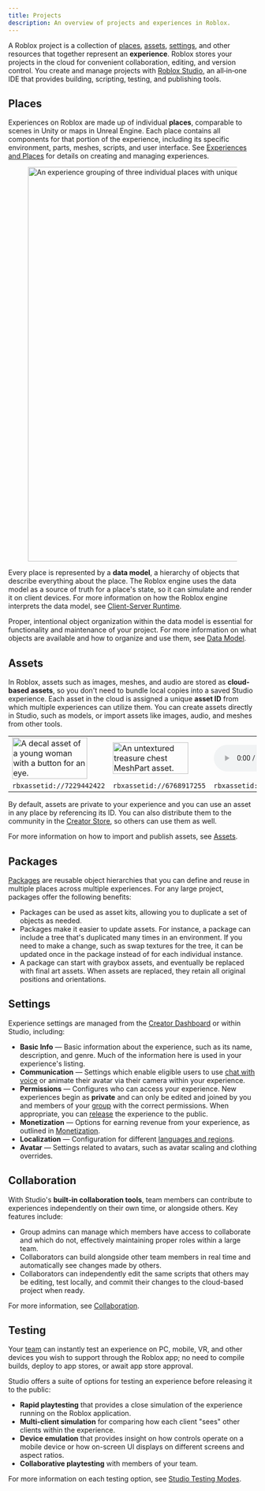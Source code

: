 ```yaml
---
title: Projects
description: An overview of projects and experiences in Roblox.
---
```


A Roblox project is a collection of [places](#places), [assets](#assets), [settings](#settings), and other resources that together represent an **experience**. Roblox stores your projects in the cloud for convenient collaboration, editing, and version control. You create and manage projects with [Roblox Studio](../studio/index.md), an all‑in‑one IDE that provides building, scripting, testing, and publishing tools.

## Places

Experiences on Roblox are made up of individual **places**, comparable to scenes in Unity or maps in Unreal Engine. Each place contains all components for that portion of the experience, including its specific environment, parts, meshes, scripts, and user interface. See [Experiences and Places](../production/publishing/publishing-experiences-and-places.md) for details on creating and managing experiences.

<figure>
<img src="../assets/publishing/experiences-places-assets/Experience-Hierarchy.png" alt="An experience grouping of three individual places with unique environments." width="800" />
</figure>

Every place is represented by a **data model**, a hierarchy of objects that describe everything about the place. The Roblox engine uses the data model as a source of truth for a place's state, so it can simulate and render it on client devices. For more information on how the Roblox engine interprets the data model, see [Client-Server Runtime](../projects/client-server.md).

Proper, intentional object organization within the data model is essential for
functionality and maintenance of your project. For more information on what
objects are available and how to organize and use them, see
[Data Model](../projects/data-model.md).

## Assets

In Roblox, assets such as images, meshes, and audio are stored as **cloud-based assets**, so you don't need to bundle local copies into a saved Studio experience. Each asset in the cloud is assigned a unique **asset&nbsp;ID** from which multiple experiences can utilize them. You can create assets directly in Studio, such as models, or import assets like images, audio, and meshes from other tools.

<table>
  <tbody>
    <tr>
      <td><img src="../assets/modeling/textures-decals/Texture-Example-Grafitti04.png" alt="A decal asset of a young woman with a button for an eye." width="90%" /></td>
      <td><img src="../assets/modeling/meshes/Base-Mesh-In-Marketplace.png" alt="An untextured treasure chest MeshPart asset." width="90%" /></td>
      <td><audio controls><source src="../assets/studio/general/Boom-Impact.mp3" type="audio/mpeg"></source></audio></td>
    </tr>
    <tr>
			<td><code>rbxassetid://7229442422</code></td>
			<td><code>rbxassetid://6768917255</code></td>
			<td><code>rbxassetid://9125402735</code></td>
    </tr>
  </tbody>
</table>

By default, assets are private to your experience and you can use an asset in any place by referencing its ID. You can also distribute them to the community in the [Creator Store](https://create.roblox.com/store/), so others can use them as well.

For more information on how to import and publish assets, see [Assets](../projects/assets/index.md).

## Packages

[Packages](../projects/assets/packages.md) are reusable object hierarchies that you can define and reuse in multiple places across multiple experiences. For any large project, packages offer the following benefits:

- Packages can be used as asset kits, allowing you to duplicate a set of objects as needed.
- Packages make it easier to update assets. For instance, a package can include a tree that's duplicated many times in an environment. If you need to make a change, such as swap textures for the tree, it can be updated once in the package instead of for each individual instance.
- A package can start with graybox assets, and eventually be replaced with final art assets. When assets are replaced, they retain all original positions and orientations.

## Settings

Experience settings are managed from the [Creator Dashboard](https://create.roblox.com/dashboard/creations) or within Studio, including:

- **Basic Info** &mdash; Basic information about the experience, such as its name, description, and genre. Much of the information here is used in your experience's listing.
- **Communication** &mdash; Settings which enable eligible users to use [chat with voice](../chat/voice-chat.md) or animate their avatar via their camera within your experience.
- **Permissions** &mdash; Configures who can access your experience. New experiences begin as **private** and can only be edited and joined by you and members of your [group](../projects/groups.md) with the correct permissions. When appropriate, you can [release](../production/publishing/publishing-experiences-and-places.md#releasing-to-the-public) the experience to the public.
- **Monetization** &mdash; Options for earning revenue from your experience, as outlined in [Monetization](../production/monetization/index.md).
- **Localization** &mdash; Configuration for different [languages and regions](../production/localization/index.md).
- **Avatar** &mdash; Settings related to avatars, such as avatar scaling and
  clothing overrides.

## Collaboration

With Studio's **built-in collaboration tools**, team members can contribute to
experiences independently on their own time, or alongside others. Key features
include:

- Group admins can manage which members have access to collaborate and which do
  not, effectively maintaining proper roles within a large team.
- Collaborators can build alongside other team members in real time and
  automatically see changes made by others.
- Collaborators can independently edit the same scripts that others may be
  editing, test locally, and commit their changes to the cloud-based project
  when ready.

For more information, see [Collaboration](../projects/collaboration.md).

## Testing

Your [team](../projects/setting-up-a-team.md) can instantly test an experience on PC, mobile, VR, and other devices you wish to support through the Roblox app; no need to compile builds, deploy to app stores, or await app store approval.

Studio offers a suite of options for testing an experience before releasing it to the public:

- **Rapid playtesting** that provides a close simulation of the experience
  running on the Roblox application.
- **Multi-client simulation** for comparing how each client "sees" other clients
  within the experience.
- **Device emulation** that provides insight on how controls operate on a mobile
  device or how on-screen UI displays on different screens and aspect ratios.
- **Collaborative playtesting** with members of your team.

For more information on each testing option, see [Studio Testing Modes](../studio/testing-modes.md).
